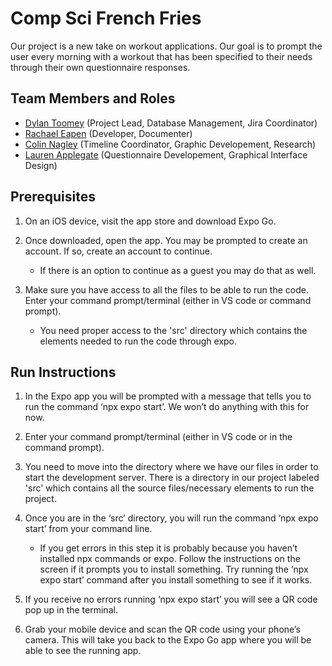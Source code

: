 # Comp Sci French Fries

Our project is a new take on workout applications. Our goal is to prompt the user every morning with a workout that has been specified to their needs through their own questionnaire responses.

## Team Members and Roles

* [Dylan Toomey](https://github.com/DuckySensei/CIS350-HW2-Toomey)  (Project Lead, Database Management, Jira Coordinator)
* [Rachael Eapen](https://github.com/Rachaeleapen/CIS350-HW2-Eapen)  (Developer, Documenter) 
* [Colin Nagley](https://github.com/NagleyC30/CIS350-HW2-Nagley) (Timeline Coordinator, Graphic Developement, Research)
* [Lauren Applegate](https://github.com/Lauren-Applegate/CIS350-HW2-Applegate) (Questionnaire Developement, Graphical Interface Design)

## Prerequisites
1.	On an iOS device, visit the app store and download Expo Go. 

2.	Once downloaded, open the app. You may be prompted to create an account. If so, create an account to continue.
    * If there is an option to continue as a guest you may do that as well.

3.	Make sure you have access to all the files to be able to run the code. Enter your command prompt/terminal (either in VS code or command prompt).
    * You need proper access to the 'src' directory which contains the elements needed to run the code through expo. 

## Run Instructions

1. In the Expo app you will be prompted with a message that tells you to run the command ‘npx expo start’. We won’t do anything with this for now. 

2.	Enter your command prompt/terminal (either in VS code or in the command prompt). 

3.	You need to move into the directory where we have our files in order to start the development server. There is a directory in our project labeled 'src' which contains all the source files/necessary elements to run the project. 

4.	Once you are in the ‘src’ directory, you will run the command ‘npx expo start’ from your command line.  
    * If you get errors in this step it is probably because you haven’t installed npx commands or expo. Follow the instructions on the screen if it prompts you to install something. Try running the ‘npx expo start’ command after you install something to see if it works. 

5.	If you receive no errors running ‘npx expo start’ you will see a QR code pop up in the terminal. 

6. Grab your mobile device and scan the QR code using your phone’s camera. This will take you back to the Expo Go app where you will be able to see the running app. 
